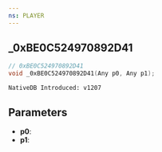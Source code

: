 ```yaml
---
ns: PLAYER
---
```

## _0xBE0C524970892D41

```c
// 0xBE0C524970892D41
void _0xBE0C524970892D41(Any p0, Any p1);
```

```
NativeDB Introduced: v1207
```

## Parameters
* **p0**:
* **p1**:
